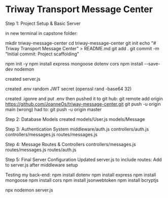 # Triway Transport Message Center


Step 1: Project Setup & Basic Server

in new terminal in capstone folder:

mkdir triway-message-center
cd triway-message-center
git init
echo "# Triway Transport Message Center" > README.md
git add .
git commit -m "Initial commit: Project scaffolding"

npm init -y
npm install express mongoose dotenv cors
npm install --save-dev nodemon

created server.js

created .env 
random JWT secret (openssl rand -base64 32)

created .igonre and put .env
then pushed it to git hub:
git remote add origin https://github.com/JoanneOs/triway-message-center.git
git push -u origin main (wrong) 
had to: git push -u origin master


Step 2: Database Models
created models/User.js
models/Message

Step 3: Authentication System
middleware/auth.js
controllers/auth.js
controllers/messages.js
routes/messages.js

Step 4: Message Routes & Controllers
controllers/messages.js
routes/messages.js
routes/auth.js

Step 5: Final Server Configuration
Updated server.js to include routes:
Add to server.js after middleware setup


Testing my back-end:
npm install dotenv
npm install express
npm install mongoose
npm install cors
npm install jsonwebtoken
npm install bcryptjs


npx nodemon server.js
